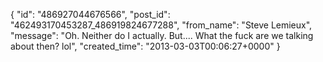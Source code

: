  {
   "id": "486927044676566",
   "post_id": "462493170453287_486919824677288",
   "from_name": "Steve Lemieux",
   "message": "Oh. Neither do I actually. But.... What the fuck are we talking about then? lol",
   "created_time": "2013-03-03T00:06:27+0000"
 }
